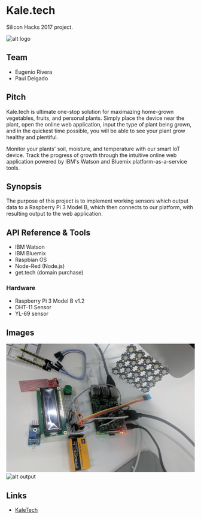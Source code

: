 # Kale.tech
Silicon Hacks 2017 project.

![alt logo](https://github.com/eugesd/SHProject/blob/master/kaletech_logo.png)


## Team
* Eugenio Rivera
* Paul Delgado

## Pitch

Kale.tech is ultimate one-stop solution for maximazing home-grown vegetables, fruits, and personal plants. Simply place the device near the plant, open the online web application, input the type of plant being grown, and in the quickest time possible, you will be able to see your plant grow healthy and plentiful.

Monitor your plants' soil, moisture, and temperature with our smart IoT device. Track the progress of growth through the intuitive online web application powered by IBM's Watson and Bluemix platform-as-a-service tools.

## Synopsis

The purpose of this project is to implement working sensors which output data to a Raspberry Pi 3 Model B, which then connects to our platform, with resulting output to the web application.

## API Reference & Tools
* IBM Watson
* IBM Bluemix
* Raspbian OS
* Node-Red (Node.js)
* get.tech (domain purchase)

### Hardware
* Raspberry Pi 3 Model B v1.2
* DHT-11 Sensor
* YL-69 sensor

## Images
![alt hardware](https://github.com/eugesd/SHProject/blob/master/content/images/hardware.jpg)
![alt output](../master/content/images/output.jpg)

## Links
* [KaleTech](http://www.kale.tech "KaleTech")